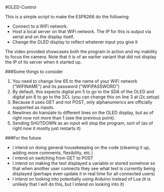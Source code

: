 #OLED-Control

This is a simple script to make the ESP8266 do the following:

* Connect to a WiFi network.
* Host a local server on that WiFi network. The IP for this is output via serial and on the display itself.
* Change the OLED display to reflect whatever input you give it

The video provided showcases both the program in action and my inability to focus the camera. Note that it is of an earlier variant that did not display the IP of its server when it started up.

###Some things to consider

1. You need to change line 65 to the name of your WiFi network ("WIFINAME") and its password ("WIFIPASSWORD")
2. By default, this expects digital pin 5 to go to the SDA of the OLED and digital pin 6 to go to the SCL (you can change this on line 3 at i2c.setup)
3. Because it uses GET and not POST, only alphanumerics are officially supported as inputs. 
4. Newlines do translate to different lines on the OLED display, but as of right now not more than 1 (see the previous point).
5. Sending SHUTDOWN as an input will stop the program, sort of (as of right now it mostly just restarts it)

###For the future

* I intend on doing general housekeeping on the code (cleaning it up, adding more comments, flexibility, etc.)
* I intend on switching from GET to POST
* I intend on making the text displayed a variable or stored somehow so that when another user connects they see what text is currently being displayed (perhaps even update it in real time for all connected users)
* I intend on looking into potentially using Arduino instead of Lua (it is unlikely that I will do this, but I intend on looking into it)
